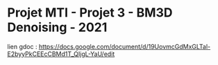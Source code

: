 # Projet MTI - Projet 3 - BM3D Denoising - 2021

lien gdoc : https://docs.google.com/document/d/19UovmcGdMxGLTal-E2byyPkCEEcCBMd1T_QIjgL-YaU/edit
